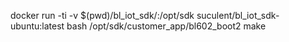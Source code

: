 
docker run -ti -v $(pwd)/bl_iot_sdk/:/opt/sdk suculent/bl_iot_sdk-ubuntu:latest bash
/opt/sdk/customer_app/bl602_boot2
make

